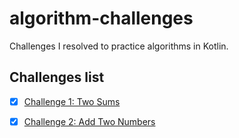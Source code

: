 # algorithm-challenges
Challenges I resolved to practice algorithms in Kotlin. 


## Challenges list

- [x] [Challenge 1: Two Sums](1-two-sums/)
- [x] [Challenge 2: Add Two Numbers](2-add-two-numbers/)

